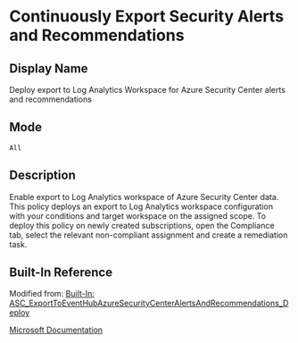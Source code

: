 # Continuously Export Security Alerts and Recommendations

## Display Name

Deploy export to Log Analytics Workspace for Azure Security Center alerts and recommendations

## Mode

`All`

## Description

Enable export to Log Analytics workspace of Azure Security Center data. This policy deploys an export to Log Analytics workspace configuration with your conditions and target workspace on the assigned scope. To deploy this policy on newly created subscriptions, open the Compliance tab, select the relevant non-compliant assignment and create a remediation task.

## Built-In Reference

Modified from: [Built-In: ASC_ExportToEventHubAzureSecurityCenterAlertsAndRecommendations_Deploy](https://github.com/Azure/azure-policy/blob/master/built-in-policies/policyDefinitions/Security%20Center/ASC_ExportToEventHubAzureSecurityCenterAlertsAndRecommendations_Deploy.json)

[Microsoft Documentation](https://docs.microsoft.com/en-us/azure/security-center/continuous-export?tabs=azure-policy)